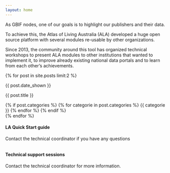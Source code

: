 ```yaml
---
layout: home
---
```


<section>

  <!-- Block with a gradient transparent overlay -->
  <div class="overlay-dark bg-cover bg-center p-5 mb-5" style="background: url(/assets/img/participants/ca-6.jpg)">
    <div class="overlay-content text-white text-center p-5">
      <div class="container">
        <p class="lead demo-text mb-4">As GBIF nodes, one of our goals is to highlight our publishers and their data.</p>
        <p class="lead demo-text mb-4">To achieve this, the Atlas of Living Australia (ALA) developed a huge open source platform with several modules re-usable by other organizations.</p>
        <p class="lead demo-text mb-4">Since 2013, the community around this tool has organized technical workshops to present ALA modules to other institutions that wanted to implement it, to improve already existing national data portals and to learn from each other’s achievements.</p>
      </div>
    </div>
  </div>

</section>

<div class="container">
  <div class="row">
    {% for post in site.posts limit:2 %}
      <div class="col col-index">
        <div class="feature">
          <div class="text-center">
            <a href="{{ post.url | relative_url }}">
              <img src="{{ post.picture | relative_url }}" class="img-fluid" alt="" >
            </a>
          </div>
          <div class="feature-content feature-content--centered">
            <div class="feature-date">
              <p>{{ post.date_shown }}</p>
            </div>
            <p>{{ post.title }}</p>
            {% if post.categories %}
              {% for categorie in post.categories %}
                <span class="badge badge-secondary">{{ categorie }}</span>
              {% endfor %}
            {% endif %}
          </div>
        </div>
      </div>
    {% endfor %}
  </div>

  <div class="row">
    <div class="col col-index">
      <div class="feature">
        <div class="text-center">
          <a href="https://github.com/AtlasOfLivingAustralia/documentation/wiki/LA-Quick-Start-Guide">
            <img src="{{ "/assets/img/home-page/quick-start-guide.png" | relative_url }}" class="img-fluid" alt="" >
          </a>
        </div>
        <div class="feature-content feature-content--centered">
          <h4>LA Quick Start guide</h4>
          <p>Contact the technical coordinator if you have any questions</p>
        </div>
      </div>
    </div>
    <div class="col col-index">
      <div class="feature">
        <div class="text-center">
          <a href="https://docs.google.com/document/d/1v_j7tHNGmEPu6RH1uv3mCUBc4FzHLmTvcpeLP4MR0o4/edit">
            <img src="{{ "/assets/img/home-page/remote-session-doc.png" | relative_url }}" class="img-fluid" alt="" >
          </a>
        </div>
        <div class="feature-content feature-content--centered">
          <h4>Technical support sessions</h4>
          <p>Contact the technical coordinator for more information.</p>
        </div>
      </div>
    </div>
  </div>
</div>

